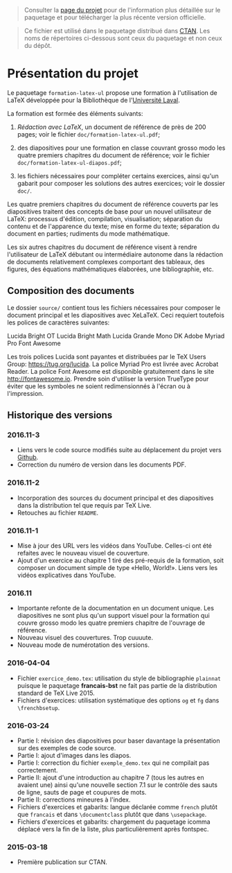 > Consulter la
> [page du projet](https://vigou3.github.io/formation-latex-ul)
> pour de l'information plus détaillée sur le paquetage et pour
> télécharger la plus récente version officielle.

> Ce fichier est utilisé dans le paquetage distribué dans
> [CTAN](https://www.ctan.org/pkg/formation-latex-ul). Les noms de
> répertoires ci-dessous sont ceux du paquetage et non ceux du dépôt.

# Présentation du projet

Le paquetage `formation-latex-ul` propose une formation à
l'utilisation de LaTeX développée pour la Bibliothèque de
l'[Université Laval](https://www.ulaval.ca).

La formation est formée des éléments suivants:

1. *Rédaction avec LaTeX*, un document de référence de près de
   200 pages; voir le fichier `doc/formation-latex-ul.pdf`;

2. des diapositives pour une formation en classe couvrant grosso modo
   les quatre premiers chapitres du document de référence; voir le
   fichier `doc/formation-latex-ul-diapos.pdf`;

3. les fichiers nécessaires pour compléter certains exercices, ainsi
   qu'un gabarit pour composer les solutions des autres exercices; voir
   le dossier `doc/`.

Les quatre premiers chapitres du document de référence couverts par
les diapositives traitent des concepts de base pour un nouvel
utilisateur de LaTeX: processus d'édition, compilation, visualisation;
séparation du contenu et de l'apparence du texte; mise en forme du
texte; séparation du document en parties; rudiments du mode
mathématique.

Les six autres chapitres du document de référence visent à rendre
l'utilisateur de LaTeX débutant ou intermédiaire autonome dans la
rédaction de documents relativement complexes comportant des tableaux,
des figures, des équations mathématiques élaborées, une bibliographie,
etc.

## Composition des documents

Le dossier `source/` contient tous les fichiers nécessaires pour
composer le document principal et les diapositives avec XeLaTeX. Ceci
requiert toutefois les polices de caractères suivantes:

  Lucida Bright OT
  Lucida Bright Math
  Lucida Grande Mono DK
  Adobe Myriad Pro
  Font Awesome

Les trois polices Lucida sont payantes et distribuées par le TeX Users
Group: https://tug.org/lucida. La police Myriad Pro est livrée avec
Acrobat Reader. La police Font Awesome est disponible gratuitement
dans le site http://fontawesome.io. Prendre soin d'utiliser la version
TrueType pour éviter que les symboles ne soient redimensionnés à
l'écran ou à l'impression.

## Historique des versions

### 2016.11-3

- Liens vers le code source modifiés suite au déplacement du projet
  vers [Github](https://github.com/vigou3/formation-latex-ul).
- Correction du numéro de version dans les documents PDF.

### 2016.11-2

- Incorporation des sources du document principal et des diapositives
  dans la distribution tel que requis par TeX Live.
- Retouches au fichier `README`.

### 2016.11-1

- Mise à jour des URL vers les vidéos dans YouTube. Celles-ci ont été
  refaites avec le nouveau visuel de couverture.
- Ajout d'un exercice au chapitre 1 tiré des pré-requis de la
  formation, soit composer un document simple de type «Hello, World!».
  Liens vers les vidéos explicatives dans YouTube.

### 2016.11

- Importante refonte de la documentation en un document unique. Les
  diapositives ne sont plus qu'un support visuel pour la formation qui
  couvre grosso modo les quatre premiers chapitre de l'ouvrage de
  référence.
- Nouveau visuel des couvertures. Trop cuuuute.
- Nouveau mode de numérotation des versions.

### 2016-04-04

- Fichier `exercice_demo.tex`: utilisation du style de bibliographie
  `plainnat` puisque le paquetage **francais-bst** ne fait pas partie de la
  distribution standard de TeX Live 2015.
- Fichiers d'exercices: utilisation systématique des options `og` et
  `fg` dans `\frenchbsetup`.

### 2016-03-24

- Partie I: révision des diapositives pour baser davantage la
  présentation sur des exemples de code source.
- Partie I: ajout d'images dans les diapos.
- Partie I: correction du fichier `exemple_demo.tex` qui ne compilait
  pas correctement.
- Partie II: ajout d'une introduction au chapitre 7 (tous les autres
  en avaient une) ainsi qu'une nouvelle section 7.1 sur le contrôle
  des sauts de ligne, sauts de page et coupures de mots.
- Partie II: corrections mineures à l'index.
- Fichiers d'exercices et gabarits: langue déclarée comme `french`
  plutôt que `francais` et dans `\documentclass` plutôt que dans
  `\usepackage`.
- Fichiers d'exercices et gabarits: chargement du paquetage icomma
  déplacé vers la fin de la liste, plus particulièrement après
  fontspec.

### 2015-03-18

- Première publication sur CTAN.
